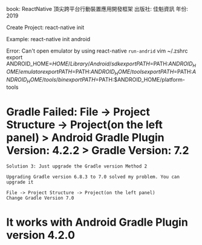 book:
  ReactNative 頂尖跨平台行動裝置應用開發框架
出版社:
  佳魁資訊
年份:
  2019


Create Project:
  react-native init <project-name>

Example:
  react-native init android


Error:
Can't open emulator by using react-native `run-andrid`
  vim ~/.zshrc
    export ANDROID_HOME=$HOME/Library/Android/sdk
    export PATH=$PATH:$ANDROID_HOME/emulator
    export PATH=$PATH:$ANDROID_HOME/tools
    export PATH=$PATH:$ANDROID_HOME/tools/bin
    export PATH=$PATH:$ANDROID_HOME/platform-tools

Gradle Failed:
    File -> Project Structure -> Project(on the left panel)
    > Android Gradle Plugin Version: 4.2.2
    > Gradle Version: 7.2
================================================================================
    Solution 3: Just upgrade the Gradle version Method 2

    Upgrading Gradle version 6.8.3 to 7.0 solved my problem. You can upgrade it

    File -> Project Structure -> Project(on the left panel)
    Change Gradle Version 7.0
It works with Android Gradle Plugin version 4.2.0
================================================================================
